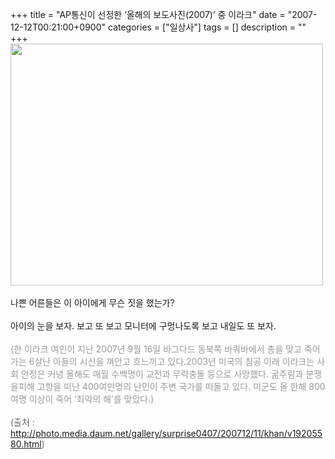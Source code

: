 +++
title = "AP통신이 선정한 ‘올해의 보도사진(2007)’ 중 이라크"
date = "2007-12-12T00:21:00+0900"
categories = ["일상사"]
tags = []
description = ""
+++
<span class="copyright_entry" style="display:block;" title="AP통신이 선정한 ‘올해의 보도사진(2007)’ 중 이라크@@**@@http://shed.egloos.com/1681037"></span>
<img border="0" onmouseover="this.style.cursor='pointer'" alt="" src="/attachment/1681037_1.jpg" width="500" height="387" onclick="Control.Modal.openDialog(this, event, 'http://pds7.egloos.com/pds/200712/11/82/a0003782_475e9d1f61060.jpg', 500, 387);">
<br>
<br>나쁜 어른들은 이 아이에게 무슨 짓을 했는가?
<br>
<br>아이의 눈을 보자. 보고 또 보고 모니터에 구멍나도록 보고 내일도 또 보자.
<br>
<br>
<span style="color: rgb(102, 102, 102);"><span style="color: rgb(153, 153, 153);">(한 이라크 여인이 지난 2007년 9월 16일 바그다드 동북쪽 바쿼바에서 총을 맞고 죽어가는 6살난 아들의 시신을 껴안고 흐느끼고 있다.2003년 미국의 침공 이래 이라크는 사회 안정은 커녕 올해도 매월 수백명이 교전과 무력충돌 등으로 사망했다. 굶주림과 분쟁을피해 고향을 떠난 400여만명의 난민이 주변 국가를 떠돌고 있다. 미군도 올 한해 800여명 이상이 죽어 ‘최악의 해’를 맞았다.)</span><br><br>(출처 : http://photo.media.daum.net/gallery/surprise0407/200712/11/khan/v19205580.html)<br></span> 
<!--
       <rdf:RDF xmlns:rdf="http://www.w3.org/1999/02/22-rdf-syntax-ns#"
		    xmlns:dc="http://purl.org/dc/elements/1.1/"
		    xmlns:trackback="http://madskills.com/public/xml/rss/module/trackback/">
       <rdf:Description
	        rdf:about="http://shed.egloos.com/1681037"
	        dc:identifier="http://shed.egloos.com/1681037"
	        dc:title="AP통신이 선정한 ‘올해의 보도사진(2007)’ 중 이라크"
	        trackback:ping="http://shed.egloos.com/tb/1681037"/>
       </rdf:RDF>
       -->

<ul></ul>
